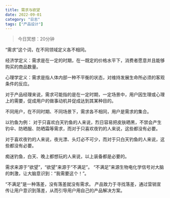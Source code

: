 ```yaml
---
title: 需求与欲望
date: 2022-09-01
category: "日志"
tags: ["产品设计"]
---
```


> 今日冥想：20分钟

“需求”这个词，在不同领域定义各不相同。

经济学定义：需求是在一定的时期，在一既定的价格水平下，消费者愿意并且能够购买的商品数量。

心理学定义：需求是指人体内部一种不平衡的状态，对维持发展生命所必须的客观条件的反应。

对于产品经理来说，需求可能指的是在一定时期，一定场景中，用户因生理或心理上的需要，促成用户的做事动机并促成达到其某种目的。

不同用户，在不同时期、不同场景下，需求各不相同，用户是需求的集合。

以钓鱼为例：
对于只喜欢白天钓鱼的人来说，烈日容易把皮肤晒黑，不禁会产生钓伞、防晒服、防晒霜等需求，而对于只喜欢夜钓的人来说，这些都没有必要。

对于喜欢夜钓的人来说，夜光漂、头灯必不可少，而对于只白天钓鱼的人来说，这些都没有必要。

痴迷钓鱼，白天、晚上都想玩的人来说，以上装备都是必要的。

需求来源于“欲望”，“欲望”来源于“不满足”。
“不满足”来源生物电化学信号对大脑的刺激，让大脑意识到：“我需要这个！”。

“不满足”是一种落差，没有落差就没有需求。
产品致力于寻找落差，通过营销宣传让用户意识到落差，从而引导用户用自己的产品解决方案。

